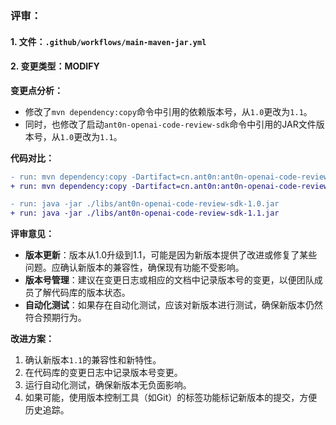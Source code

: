 ### 评审：

#### 1. 文件：`.github/workflows/main-maven-jar.yml`
#### 2. 变更类型：MODIFY

**变更点分析：**
- 修改了`mvn dependency:copy`命令中引用的依赖版本号，从`1.0`更改为`1.1`。
- 同时，也修改了启动`ant0n-openai-code-review-sdk`命令中引用的JAR文件版本号，从`1.0`更改为`1.1`。

**代码对比：**
```diff
- run: mvn dependency:copy -Dartifact=cn.ant0n:ant0n-openai-code-review-sdk:1.0 -DoutputDirectory=./libs
+ run: mvn dependency:copy -Dartifact=cn.ant0n:ant0n-openai-code-review-sdk:1.1 -DoutputDirectory=./libs

- run: java -jar ./libs/ant0n-openai-code-review-sdk-1.0.jar
+ run: java -jar ./libs/ant0n-openai-code-review-sdk-1.1.jar
```

**评审意见：**
- **版本更新**：版本从1.0升级到1.1，可能是因为新版本提供了改进或修复了某些问题。应确认新版本的兼容性，确保现有功能不受影响。
- **版本号管理**：建议在变更日志或相应的文档中记录版本号的变更，以便团队成员了解代码库的版本状态。
- **自动化测试**：如果存在自动化测试，应该对新版本进行测试，确保新版本仍然符合预期行为。

**改进方案：**
1. 确认新版本`1.1`的兼容性和新特性。
2. 在代码库的变更日志中记录版本号变更。
3. 运行自动化测试，确保新版本无负面影响。
4. 如果可能，使用版本控制工具（如Git）的标签功能标记新版本的提交，方便历史追踪。